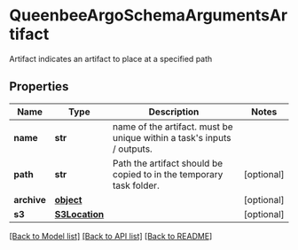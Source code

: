 # QueenbeeArgoSchemaArgumentsArtifact

Artifact indicates an artifact to place at a specified path
## Properties
Name | Type | Description | Notes
------------ | ------------- | ------------- | -------------
**name** | **str** | name of the artifact. must be unique within a task&#39;s inputs / outputs. | 
**path** | **str** | Path the artifact should be copied to in the temporary task folder. | [optional] 
**archive** | [**object**](.md) |  | [optional] 
**s3** | [**S3Location**](S3Location.md) |  | [optional] 

[[Back to Model list]](../README.md#documentation-for-models) [[Back to API list]](../README.md#documentation-for-api-endpoints) [[Back to README]](../README.md)


